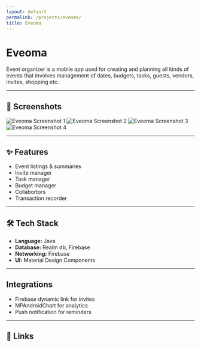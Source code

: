 ```yaml
---
layout: default
permalink: /projects/eveoma/
title: Eveoma
---
```


# Eveoma

Event organizer is a mobile app used for creating and planning all kinds of events that involves management of dates, budgets, tasks, guests, vendors, invites, shopping etc.

---

## 📸 Screenshots

<div class="screenshot-gallery screenshot-gallery-dark">
  <img src="{{ site.baseurl }}/assets/images/eveoma_img_1.jpg" alt="Eveoma Screenshot 1">
  <img src="{{ site.baseurl }}/assets/images/eveoma_img_2.jpg" alt="Eveoma Screenshot 2">
  <img src="{{ site.baseurl }}/assets/images/eveoma_img_3.jpg" alt="Eveoma Screenshot 3">
  <img src="{{ site.baseurl }}/assets/images/eveoma_img_4.jpg" alt="Eveoma Screenshot 4">
</div>

---

## ✨ Features
- Event listings & summaries
- Invite manager
- Task manager
- Budget manager
- Collabortors
- Transaction recorder

---

## 🛠 Tech Stack
- **Language:** Java
- **Database:** Realm db, Firebase
- **Networking:** Firebase
- **UI:** Material Design Components

---

## Integrations
- Firebase dynamic link for invites
- MPAndroidChart for analytics
- Push notification for reminders

---

## 🔗 Links
